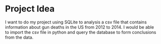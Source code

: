 # Project Idea

I want to do my project using SQLite to analysis a csv file that contains information about gun deaths in the US from 2012 to 2014. I would be able to import the csv file in python and query the database to form conclusions from the data.
